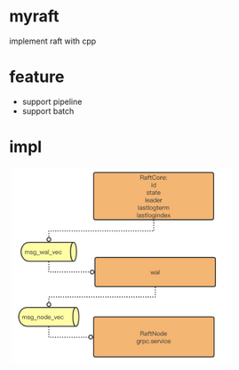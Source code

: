 # myraft
implement raft with cpp

# feature
- support pipeline
- support batch

# impl
<img src="https://github.com/Garfiled/myraft/blob/master/myraft.jpg" width="400">
